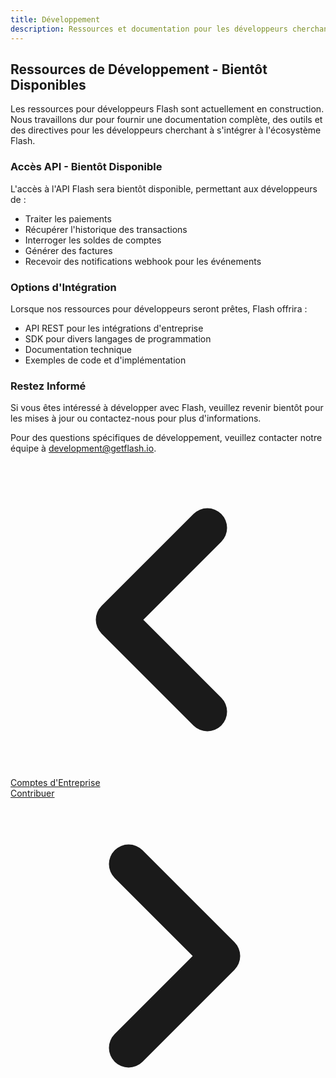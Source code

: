 ```yaml
---
title: Développement
description: Ressources et documentation pour les développeurs cherchant à s'intégrer avec Flash
---
```


## Ressources de Développement - Bientôt Disponibles

Les ressources pour développeurs Flash sont actuellement en construction. Nous travaillons dur pour fournir une documentation complète, des outils et des directives pour les développeurs cherchant à s'intégrer à l'écosystème Flash.

### Accès API - Bientôt Disponible

L'accès à l'API Flash sera bientôt disponible, permettant aux développeurs de :

- Traiter les paiements
- Récupérer l'historique des transactions
- Interroger les soldes de comptes
- Générer des factures
- Recevoir des notifications webhook pour les événements

### Options d'Intégration

Lorsque nos ressources pour développeurs seront prêtes, Flash offrira :

- API REST pour les intégrations d'entreprise
- SDK pour divers langages de programmation
- Documentation technique
- Exemples de code et d'implémentation

### Restez Informé

Si vous êtes intéressé à développer avec Flash, veuillez revenir bientôt pour les mises à jour ou contactez-nous pour plus d'informations.

Pour des questions spécifiques de développement, veuillez contacter notre équipe à [development@getflash.io](mailto:development@getflash.io).

<!-- Navigation links -->
<div class="flex justify-between items-center mt-8 pt-4 border-t border-zinc-200 dark:border-zinc-700">
  <div class="w-1/3 text-left">
    <a href="business" class="inline-flex items-center bg-purple-600 hover:bg-purple-700 text-white rounded-md transition-colors px-4 py-2 text-sm font-medium shadow-sm hover:shadow-md">
      <svg xmlns="http://www.w3.org/2000/svg" class="h-6 w-6 mr-2" fill="none" viewBox="0 0 24 24" stroke="currentColor">
        <path stroke-linecap="round" stroke-linejoin="round" stroke-width="3" d="M15 19l-7-7 7-7" />
      </svg>
      Comptes d'Entreprise
    </a>
  </div>
  <div class="w-1/3 text-center">
    <!-- Optional center content -->
  </div>
  <div class="w-1/3 text-right">
    <a href="contribute" class="inline-flex items-center bg-purple-600 hover:bg-purple-700 text-white rounded-md transition-colors px-4 py-2 text-sm font-medium shadow-sm hover:shadow-md">
      Contribuer
      <svg xmlns="http://www.w3.org/2000/svg" class="h-6 w-6 ml-2" fill="none" viewBox="0 0 24 24" stroke="currentColor">
        <path stroke-linecap="round" stroke-linejoin="round" stroke-width="3" d="M9 5l7 7-7 7" />
      </svg>
    </a>
  </div>
</div>